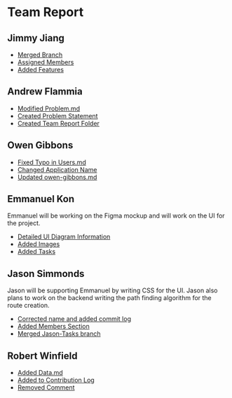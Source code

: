 # Team Report

## Jimmy Jiang

- [Merged Branch](https://github.com/aflam745/CS326Team36Project/commit/55c900b7d016a65917c20c2dcb311a2370be3662)
- [Assigned Members](https://github.com/aflam745/CS326Team36Project/commit/bc74b8a050cc3997a22896d2be88a233fa719d0c)
- [Added Features](https://github.com/aflam745/CS326Team36Project/commit/31a30b912930c96fa2be50d8be4326e36bf71e98)

## Andrew Flammia

- [Modified Problem.md](https://github.com/aflam745/CS326Team36Project/commit/a36d8297e9bcfc2d19bbc1b4de5cbe7b5b78da9c)
- [Created Problem Statement](https://github.com/aflam745/CS326Team36Project/commit/fa7df5de974e176250bda0da814d36614ce25752)
- [Created Team Report Folder](https://github.com/aflam745/CS326Team36Project/commit/8c57b3b1a4c9ba03ed52683666d7fe48408e7a40)

## Owen Gibbons

- [Fixed Typo in Users.md](https://github.com/aflam745/CS326Team36Project/commit/b7ce0dc325f47a8869d32964b6a46c588c16884a)
- [Changed Application Name](https://github.com/aflam745/CS326Team36Project/commit/a1e19fe597da35875be0d7b347945ff6e4487d90)
- [Updated owen-gibbons.md](https://github.com/aflam745/CS326Team36Project/commit/68412719da553258c55e3f9c5520e15c904243f0)

## Emmanuel Kon

Emmanuel will be working on the Figma mockup and will work on the UI for the project.

- [Detailed UI Diagram Information](https://github.com/aflam745/CS326Team36Project/pull/5/commits/5d3723d87405b8eab4e8cf421002cbcb6e367260)
- [Added Images](https://github.com/aflam745/CS326Team36Project/pull/5/commits/21923c630a324516d23d2e3c7fd7ed83fde42f8f)
- [Added Tasks](https://github.com/aflam745/CS326Team36Project/pull/5/commits/12242df406220ec632aee2eba500b67aef8453ca)

## Jason Simmonds

Jason will be supporting Emmanuel by writing CSS for the UI. 
Jason also plans to work on the backend writing the path finding algorithm for the route creation.

- [Corrected name and added commit log](https://github.com/aflam745/CS326Team36Project/pull/7/commits/6c0efa8bd3c55ea3333399ed689aa11af7c3dfe1)
- [Added Members Section](https://github.com/aflam745/CS326Team36Project/pull/7/commits/e59428c1b6e2f87d3ed0d017b489c5c067fd0a88)
- [Merged Jason-Tasks branch](https://github.com/aflam745/CS326Team36Project/pull/7/commits/858da93d910b9429dcafbad99a730cad021e86a9)


## Robert Winfield

- [Added Data.md](https://github.com/aflam745/CS326Team36Project/pull/8/commits/3a7c4cc4e320ea44ece47c873651f9497a6d497d)
- [Added to Contribution Log](https://github.com/aflam745/CS326Team36Project/pull/8/commits/cfdeb4368a0c1fafb70407a86c0cebda354e3e16)
- [Removed Comment](https://github.com/aflam745/CS326Team36Project/pull/10/commits/604d940bd37f75e4e0906bcf8f310683a46cb78e)
